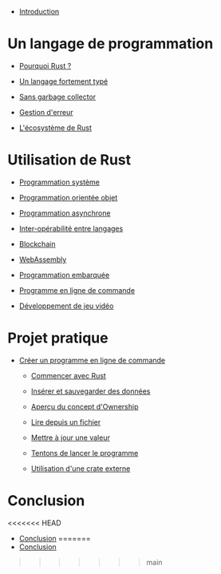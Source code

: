 - [Introduction](./content/1-introduction.md)

# Un langage de programmation

- [Pourquoi Rust ?](./content/2-why.md)

- [Un langage fortement typé](./content/3-typage.md)

- [Sans garbage collector](./content/4-garbage.md)

- [Gestion d'erreur](./content/5-error.md)

- [L'écosystème de Rust](./content/6-ecosystem.md)

# Utilisation de Rust

- [Programmation système](./content/7-system.md)

- [Programmation orientée objet](./content/8-object.md)

- [Programmation asynchrone](./content/9-async.md)

- [Inter-opérabilité entre langages](./content/10-inter.md)

- [Blockchain](./content/11-blockchain.md)

- [WebAssembly](./content/12-web.md)

- [Programmation embarquée](./content/13-embedded.md)

- [Programme en ligne de commande](./content/14-cli.md)

- [Développement de jeu vidéo](./content/15-games.md)

# Projet pratique

- [Créer un programme en ligne de commande](./content/16-create.md)

	- [Commencer avec Rust](./content/16-1-start.md)

	- [Insérer et sauvegarder des données](./content/16-2-insert.md)

	- [Aperçu du concept d'Ownership](./content/16-3-ownership.md)

	- [Lire depuis un fichier](./content/16-4-read.md)

	- [Mettre à jour une valeur](./content/16-5-update.md)

	- [Tentons de lancer le programme](./content/16-6-run.md)

	- [Utilisation d'une crate externe](./content/16-7-use.md)

# Conclusion

<<<<<<< HEAD
- [Conclusion](./content/17-conclusion.md)
=======
- [Conclusion](./content/15-conclusion.md)
>>>>>>> main
